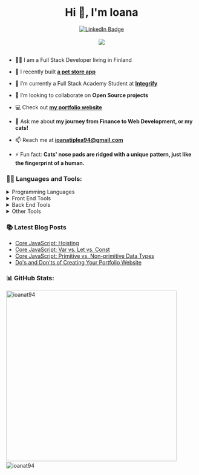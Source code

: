 <h1 align="center">Hi 👋, I'm Ioana</h1>
<div align="center">
  <a href="https://www.linkedin.com/in/ioana-tiplea/">
    <img src="https://img.shields.io/badge/LinkedIn-blue?style=for-the-badge&logo=linkedin&logoColor=white" alt="LinkedIn Badge"/>
  </a>
</div>
<br />

<div align="center"><img src="https://i.pinimg.com/originals/e4/26/70/e426702edf874b181aced1e2fa5c6cde.gif" max-width="480"/></div>
<br />

- 👨‍💻 I am a Full Stack Developer living in Finland

- 🔭 I recently built **[a pet store app](https://github.com/ioanat94/petlify)**

- 🌱 I’m currently a Full Stack Academy Student at **[Integrify](https://www.integrify.io/)**

- 👯 I’m looking to collaborate on **Open Source projects**

- 💻 Check out **[my portfolio website](https://ioanatiplea.dev)**

- 💬 Ask me about **my journey from Finance to Web Development, or my cats!**

- 📫 Reach me at **ioanatiplea94@gmail.com**

- ⚡ Fun fact: **Cats' nose pads are ridged with a unique pattern, just like the fingerprint of a human.**

### 👨‍💻 Languages and Tools:

<details>
  <summary>Programming Languages</summary>
    <br />
    <img src="https://cdn.jsdelivr.net/gh/devicons/devicon/icons/javascript/javascript-plain.svg" height="60" width="60" />&nbsp;
    <img src="https://cdn.jsdelivr.net/gh/devicons/devicon/icons/typescript/typescript-plain.svg" width="60" height="60" />&nbsp;
    <img src="https://cdn.jsdelivr.net/gh/devicons/devicon/icons/java/java-original-wordmark.svg" width="60" height="60" />&nbsp;
</details>

<details>
  <summary>Front End Tools</summary>
    <br />
    <img src="https://cdn.jsdelivr.net/gh/devicons/devicon/icons/html5/html5-plain-wordmark.svg" height="60" width="60" />&nbsp;
    <img src="https://cdn.jsdelivr.net/gh/devicons/devicon/icons/css3/css3-plain-wordmark.svg" height="60" width="60" />&nbsp;
    <img src="https://cdn.jsdelivr.net/gh/devicons/devicon/icons/sass/sass-original.svg" height="60" width="60" />&nbsp;
    <img src="https://cdn.jsdelivr.net/gh/devicons/devicon/icons/materialui/materialui-original.svg" height="60" width="60" />&nbsp;
    <img src="https://cdn.jsdelivr.net/gh/devicons/devicon/icons/tailwindcss/tailwindcss-plain.svg" width="60" height="60"/>&nbsp;
    <img src="https://cdn.jsdelivr.net/gh/devicons/devicon/icons/react/react-original-wordmark.svg" height="60" width="60" />&nbsp;
    <img src="https://cdn.jsdelivr.net/gh/devicons/devicon/icons/redux/redux-original.svg" height="60" width="60" />&nbsp;
    <img src="https://cdn.jsdelivr.net/gh/devicons/devicon/icons/nextjs/nextjs-original.svg" width="60" height="60"/>&nbsp; 
    <img src="https://cdn.jsdelivr.net/gh/devicons/devicon/icons/figma/figma-original.svg" height="60" width="60" />&nbsp;
</details>

<details>
  <summary>Back End Tools</summary>
    <br />
    <img src="https://cdn.jsdelivr.net/gh/devicons/devicon/icons/nodejs/nodejs-original-wordmark.svg" height="60" width="60" />&nbsp;
    <img src="https://i.ibb.co/mNmmwKk/6202fcdee5ee8636a145a41b-1234.png" height="60" width="60" />&nbsp;
    <img src="https://cdn.jsdelivr.net/gh/devicons/devicon/icons/spring/spring-original-wordmark.svg" height="60" width="60" />&nbsp;
    <img src="https://cdn.jsdelivr.net/gh/devicons/devicon/icons/mongodb/mongodb-plain-wordmark.svg" width="60" height="60" />&nbsp;
    <img src="https://cdn.jsdelivr.net/gh/devicons/devicon/icons/postgresql/postgresql-plain-wordmark.svg" width="60" height="60" />&nbsp;
</details>

<details>
  <summary>Other Tools</summary>
    <br />
    <img src="https://cdn.jsdelivr.net/gh/devicons/devicon/icons/webpack/webpack-plain-wordmark.svg" width="60" height="60"/>&nbsp;
    <img src="https://cdn.jsdelivr.net/gh/devicons/devicon/icons/jest/jest-plain.svg" width="60" height="60"/>&nbsp; 
    <img src="https://cdn.jsdelivr.net/gh/devicons/devicon/icons/heroku/heroku-plain-wordmark.svg" width="60" height="60"/>&nbsp;
    <img src="https://cdn.jsdelivr.net/gh/devicons/devicon/icons/git/git-plain-wordmark.svg" width="60" height="60"/>&nbsp; 
    <img src="https://www.ioanatiplea.dev/_next/image?url=%2Fassets%2Fstack%2Fother%2Fgithub.webp&w=64&q=75" width="60" height="60" />&nbsp; 
    <img src="https://cdn.jsdelivr.net/gh/devicons/devicon/icons/firebase/firebase-plain-wordmark.svg" width="60" height="60" />&nbsp; 
    <img src="https://cdn.jsdelivr.net/gh/devicons/devicon/icons/vscode/vscode-original.svg" width="60" height="60" />&nbsp; 
</details>

### 📚 Latest Blog Posts
<!-- BLOG-POST-LIST:START -->
- [Core JavaScript: Hoisting](https://blog.ioanatiplea.dev/core-javascript-hoisting)
- [Core JavaScript: Var vs. Let vs. Const](https://blog.ioanatiplea.dev/core-javascript-var-vs-let-vs-const)
- [Core JavaScript: Primitive vs. Non-primitive Data Types](https://blog.ioanatiplea.dev/core-javascript-primitive-vs-non-primitive-data-types)
- [Do&#39;s and Don&#39;ts of Creating Your Portfolio Website](https://blog.ioanatiplea.dev/dos-and-donts-of-creating-your-portfolio-website)
<!-- BLOG-POST-LIST:END -->

### 📊 GitHub Stats:

<p float="left">
<img src="https://github-readme-stats.vercel.app/api?username=ioanat94&show_icons=true&locale=en&theme=vision-friendly-dark&count_private=true" alt="ioanat94" width="450" />&nbsp;&nbsp;
<img src="https://github-readme-stats.vercel.app/api/top-langs?username=ioanat94&show_icons=true&locale=en&layout=compact&theme=vision-friendly-dark" alt="ioanat94" /></p>

